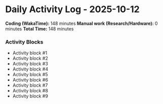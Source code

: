 # Daily Activity Log - 2025-10-12

**Coding (WakaTime):** 148 minutes
**Manual work (Research/Hardware):** 0 minutes
**Total Time:** 148 minutes

### Activity Blocks
- Activity block #1
- Activity block #2
- Activity block #3
- Activity block #4
- Activity block #5
- Activity block #6
- Activity block #7
- Activity block #8
- Activity block #9
